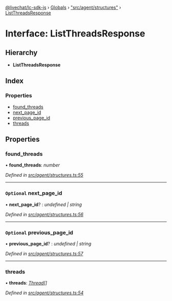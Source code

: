 [@livechat/lc-sdk-js](../README.md) › [Globals](../globals.md) › ["src/agent/structures"](../modules/_src_agent_structures_.md) › [ListThreadsResponse](_src_agent_structures_.listthreadsresponse.md)

# Interface: ListThreadsResponse

## Hierarchy

* **ListThreadsResponse**

## Index

### Properties

* [found_threads](_src_agent_structures_.listthreadsresponse.md#found_threads)
* [next_page_id](_src_agent_structures_.listthreadsresponse.md#optional-next_page_id)
* [previous_page_id](_src_agent_structures_.listthreadsresponse.md#optional-previous_page_id)
* [threads](_src_agent_structures_.listthreadsresponse.md#threads)

## Properties

###  found_threads

• **found_threads**: *number*

*Defined in [src/agent/structures.ts:55](https://github.com/livechat/lc-sdk-js/blob/aff69b2/src/agent/structures.ts#L55)*

___

### `Optional` next_page_id

• **next_page_id**? : *undefined | string*

*Defined in [src/agent/structures.ts:56](https://github.com/livechat/lc-sdk-js/blob/aff69b2/src/agent/structures.ts#L56)*

___

### `Optional` previous_page_id

• **previous_page_id**? : *undefined | string*

*Defined in [src/agent/structures.ts:57](https://github.com/livechat/lc-sdk-js/blob/aff69b2/src/agent/structures.ts#L57)*

___

###  threads

• **threads**: *[Thread](_src_objects_index_.thread.md)[]*

*Defined in [src/agent/structures.ts:54](https://github.com/livechat/lc-sdk-js/blob/aff69b2/src/agent/structures.ts#L54)*
